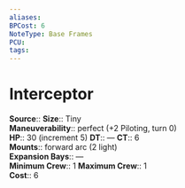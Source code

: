 ```yaml
---
aliases: 
BPCost: 6
NoteType: Base Frames
PCU: 
tags: 
---
```


# Interceptor

**Source**:: 
**Size**:: Tiny  
**Maneuverability**:: perfect (+2 Piloting, turn 0)  
**HP**:: 30 (increment 5)
**DT**:: —
**CT**:: 6  
**Mounts**:: forward arc (2 light)  
**Expansion Bays**:: —  
**Minimum Crew**:: 1
**Maximum Crew**:: 1  
**Cost**:: 6
